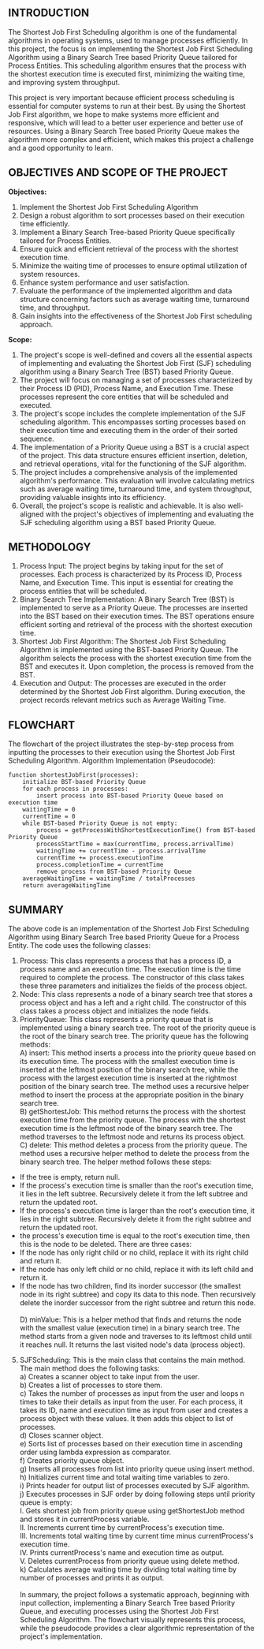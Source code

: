 ## INTRODUCTION

The Shortest Job First Scheduling algorithm is one of the fundamental algorithms in operating systems, used to manage processes efficiently. In this project, the focus is on implementing the Shortest Job First Scheduling Algorithm using a Binary Search Tree based Priority Queue tailored for Process Entities. This scheduling algorithm ensures that the process with the shortest execution time is executed first, minimizing the waiting time, and improving system throughput.

This project is very important because efficient process scheduling is essential for computer systems to run at their best. By using the Shortest Job First algorithm, we hope to make systems more efficient and responsive, which will lead to a better user experience and better use of resources. Using a Binary Search Tree based Priority Queue makes the algorithm more complex and efficient, which makes this project a challenge and a good opportunity to learn.


## OBJECTIVES AND SCOPE OF THE PROJECT

**Objectives:**

1.	Implement the Shortest Job First Scheduling Algorithm
2.	Design a robust algorithm to sort processes based on their execution time efficiently.
3.	Implement a Binary Search Tree-based Priority Queue specifically tailored for Process Entities.
4.	Ensure quick and efficient retrieval of the process with the shortest execution time.
5.	Minimize the waiting time of processes to ensure optimal utilization of system resources.
6.	Enhance system performance and user satisfaction.
7.	Evaluate the performance of the implemented algorithm and data structure concerning factors such as average waiting time, turnaround time, and throughput.
8.	Gain insights into the effectiveness of the Shortest Job First scheduling approach.

**Scope:**
1.	The project's scope is well-defined and covers all the essential aspects of implementing and evaluating the Shortest Job First (SJF) scheduling algorithm using a Binary Search Tree (BST) based Priority Queue.
2.	The project will focus on managing a set of processes characterized by their Process ID (PID), Process Name, and Execution Time. These processes represent the core entities that will be scheduled and executed.
3.	The project's scope includes the complete implementation of the SJF scheduling algorithm. This encompasses sorting processes based on their execution time and executing them in the order of their sorted sequence.
4.	The implementation of a Priority Queue using a BST is a crucial aspect of the project. This data structure ensures efficient insertion, deletion, and retrieval operations, vital for the functioning of the SJF algorithm.
5.	The project includes a comprehensive analysis of the implemented algorithm's performance. This evaluation will involve calculating metrics such as average waiting time, turnaround time, and system throughput, providing valuable insights into its efficiency.
6.	Overall, the project's scope is realistic and achievable. It is also well-aligned with the project's objectives of implementing and evaluating the SJF scheduling algorithm using a BST based Priority Queue.


## METHODOLOGY

1. Process Input: The project begins by taking input for the set of processes. Each process is characterized by its Process ID, Process Name, and Execution Time. This input is essential for creating the process entities that will be scheduled.
2. Binary Search Tree Implementation: A Binary Search Tree (BST) is implemented to serve as a Priority Queue. The processes are inserted into the BST based on their execution times. The BST operations ensure efficient sorting and retrieval of the process with the shortest execution time.
3. Shortest Job First Algorithm: The Shortest Job First Scheduling Algorithm is implemented using the BST-based Priority Queue. The algorithm selects the process with the shortest execution time from the BST and executes it. Upon completion, the process is removed from the BST.
4. Execution and Output: The processes are executed in the order determined by the Shortest Job First algorithm. During execution, the project records relevant metrics such as Average Waiting Time.

## FLOWCHART

The flowchart of the project illustrates the step-by-step process from inputting the processes to their execution using the Shortest Job First Scheduling Algorithm.
Algorithm Implementation (Pseudocode):


```
function shortestJobFirst(processes):
    initialize BST-based Priority Queue    
    for each process in processes:
        insert process into BST-based Priority Queue based on execution time 
    waitingTime = 0
    currentTime = 0
    while BST-based Priority Queue is not empty:
        process = getProcessWithShortestExecutionTime() from BST-based Priority Queue
        processStartTime = max(currentTime, process.arrivalTime)
        waitingTime += currentTime - process.arrivalTime
        currentTime += process.executionTime
        process.completionTime = currentTime
        remove process from BST-based Priority Queue
    averageWaitingTime = waitingTime / totalProcesses
    return averageWaitingTime
```
    
## SUMMARY

The above code is an implementation of the Shortest Job First Scheduling Algorithm using Binary Search Tree based Priority Queue for a Process Entity. The code uses the following classes:

1) Process: This class represents a process that has a process ID, a process name and an execution time. The execution time is the time required to complete the process. The constructor of this class takes these three parameters and initializes the fields of the process object. 
2) Node: This class represents a node of a binary search tree that stores a process object and has a left and a right child. The constructor of this class takes a process object and initializes the node fields.
3) PriorityQueue: This class represents a priority queue that is implemented using a binary search tree. The root of the priority queue is the root of the binary search tree. The priority queue has the following methods:<br/>
A) insert: This method inserts a process into the priority queue based on its execution time. The process with the smallest execution time is inserted at the leftmost position of the binary search tree, while the process with the largest execution time is inserted at the rightmost position of the binary search tree. The method uses a recursive helper method to insert the process at the appropriate position in the binary search tree.<br/>
B) getShortestJob: This method returns the process with the shortest execution time from the priority queue. The process with the shortest execution time is the leftmost node of the binary search tree. The method traverses to the leftmost node and returns its process object.<br/>
C) delete: This method deletes a process from the priority queue. The method uses a recursive helper method to delete the process from the binary search tree. The helper method follows these steps:
-	If the tree is empty, return null.
-	If the process's execution time is smaller than the root's execution time, it lies in the left subtree. Recursively delete it from the left subtree and return the updated root.
-   If the process's execution time is larger than the root's execution time, it lies in the right subtree. Recursively delete it from the right subtree and return the updated root.
-   the process's execution time is equal to the root's execution time, then this is the node to be deleted. There are three cases:
-	If the node has only right child or no child, replace it with its right child and return it.
-	If the node has only left child or no child, replace it with its left child and return it.
-	If the node has two children, find its inorder successor (the smallest node in its right subtree) and copy its data to this node. Then recursively delete the inorder successor from the right subtree and return this node.<br/><br/>
D) minValue: This is a helper method that finds and returns the node with the smallest value (execution time) in a binary search tree. The method starts from a given node and traverses to its leftmost child until it reaches null. It returns the last visited node's data (process object).
5) SJFScheduling: This is the main class that contains the main method. The main method does the following tasks:<br/>
a) Creates a scanner object to take input from the user.<br/>
b) Creates a list of processes to store them.<br/>
c) Takes the number of processes as input from the user and loops n times to take their details as input from the user. For each process, it takes its ID, name and execution time as input from user and creates a process object with these values. It then adds this object to list of processes.<br/>
d) Closes scanner object.<br/>
e) Sorts list of processes based on their execution time in ascending order using lambda expression as comparator.<br/>
f) Creates priority queue object.<br/>
g) Inserts all processes from list into priority queue using insert method.<br/>
h) Initializes current time and total waiting time variables to zero.<br/>
i) Prints header for output list of processes executed by SJF algorithm.<br/>
j) Executes processes in SJF order by doing following steps until priority queue is empty:<br/>
I.	Gets shortest job from priority queue using getShortestJob method and stores it in currentProcess variable.<br/>
II.	Increments current time by currentProcess's execution time.<br/>
III.	Increments total waiting time by current time minus currentProcess's execution time.<br/>
IV.	Prints currentProcess's name and execution time as output.<br/>
V.	Deletes currentProcess from priority queue using delete method.<br/>
k) Calculates average waiting time by dividing total waiting time by number of processes and prints it as output.<br/><br/>
In summary, the project follows a systematic approach, beginning with input collection, implementing a Binary Search Tree based Priority Queue, and executing processes using the Shortest Job First Scheduling Algorithm. The flowchart visually represents this process, while the pseudocode provides a clear algorithmic representation of the project's implementation.
